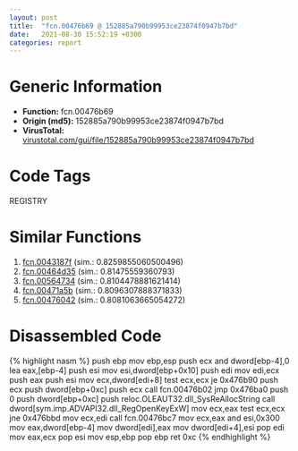 ```yaml
---
layout: post
title:  "fcn.00476b69 @ 152885a790b99953ce23874f0947b7bd"
date:   2021-08-30 15:52:19 +0300
categories: report
---
```


# Generic Information
- **Function:** fcn.00476b69
- **Origin (md5):** 152885a790b99953ce23874f0947b7bd
- **VirusTotal:** [virustotal.com/gui/file/152885a790b99953ce23874f0947b7bd][virustotal_ref]

# Code Tags
<span class="tag" id="REGISTRY">REGISTRY</span>


# Similar Functions

1. [fcn.0043187f][similar_1_ref] (sim.: 0.8259855060500496)
2. [fcn.00464d35][similar_2_ref] (sim.: 0.81475559360793)
3. [fcn.00564734][similar_3_ref] (sim.: 0.8104478881621414)
4. [fcn.00471a5b][similar_4_ref] (sim.: 0.8096307888371833)
5. [fcn.00476042][similar_5_ref] (sim.: 0.8081063665054272)


# Disassembled Code

{% highlight nasm %}
push ebp
mov ebp,esp
push ecx
and dword[ebp-4],0
lea eax,[ebp-4]
push esi
mov esi,dword[ebp+0x10]
push edi
mov edi,ecx
push eax
push esi
mov ecx,dword[edi+8]
test ecx,ecx
je 0x476b90
push ecx
push dword[ebp+0xc]
push ecx
call fcn.00476b02
jmp 0x476ba0
push 0
push dword[ebp+0xc]
push reloc.OLEAUT32.dll_SysReAllocString
call dword[sym.imp.ADVAPI32.dll_RegOpenKeyExW]
mov ecx,eax
test ecx,ecx
jne 0x476bbd
mov ecx,edi
call fcn.00476bc7
mov ecx,eax
and esi,0x300
mov eax,dword[ebp-4]
mov dword[edi],eax
mov dword[edi+4],esi
pop edi
mov eax,ecx
pop esi
mov esp,ebp
pop ebp
ret 0xc
{% endhighlight %}


[similar_1_ref]: /report/fcn.0043187f@9c2b894b84f59672d8be2e984066f76f
[similar_2_ref]: /report/fcn.00464d35@d96761eb00d2d97e2b6f5ffffed0b46a
[similar_3_ref]: /report/fcn.00564734@c60344b51fa39a329b92557d24ff7670
[similar_4_ref]: /report/fcn.00471a5b@d96761eb00d2d97e2b6f5ffffed0b46a
[similar_5_ref]: /report/fcn.00476042@2fcce874fb2a3a396274d2df89c397e3
[virustotal_ref]: https://www.virustotal.com/gui/file/152885a790b99953ce23874f0947b7bd